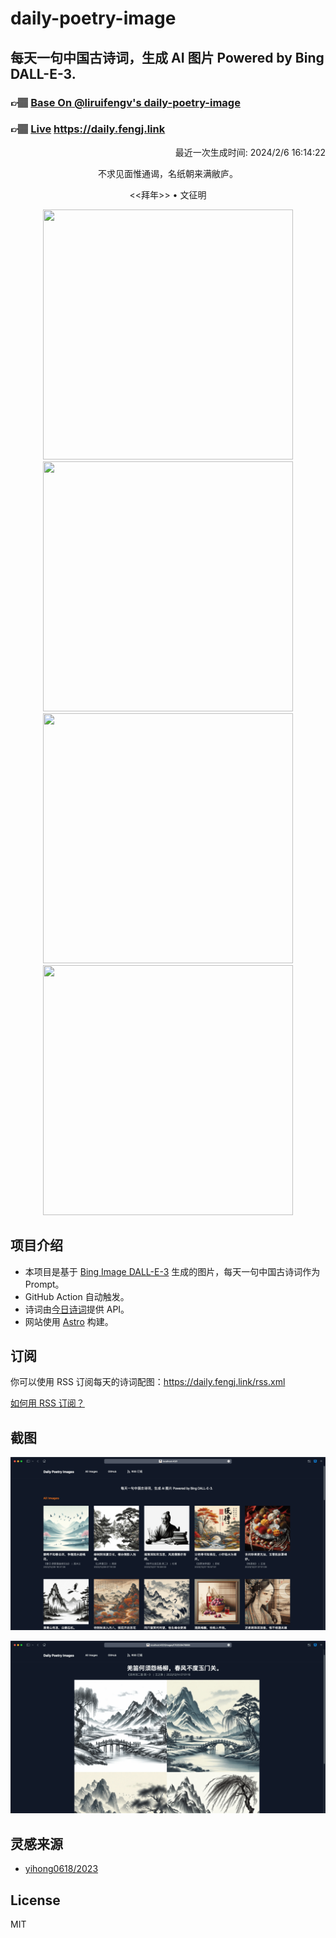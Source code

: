 
# daily-poetry-image

## 每天一句中国古诗词，生成 AI 图片 Powered by Bing DALL-E-3.

### 👉🏽 [Base On @liruifengv's daily-poetry-image](https://github.com/liruifengv/daily-poetry-image)

### 👉🏽 [Live](https://daily.fengj.link) https://daily.fengj.link

<p align="right">
  最近一次生成时间: 2024/2/6 16:14:22
</p>
<p align="center">
不求见面惟通谒，名纸朝来满敝庐。
</p>
<p align="center">
<<拜年>> • 文征明
</p>
<p align="center">
<img src="https://tse1.mm.bing.net/th/id/OIG4.Ta5XkD4iBQibO3zR3.fh" height="400" width="400" />
<img src="https://tse1.mm.bing.net/th/id/OIG4.BgKsF91i6ZngCgJlk.Cr" height="400" width="400" />
<img src="https://tse4.mm.bing.net/th/id/OIG4.MIkIOY1_rjCjllpMtneA" height="400" width="400" />
<img src="https://tse3.mm.bing.net/th/id/OIG4.h9BU7oTSo2FZTOYVSOvk" height="400" width="400" />
</p>

## 项目介绍

-   本项目是基于 [Bing Image DALL-E-3](https://www.bing.com/images/create) 生成的图片，每天一句中国古诗词作为 Prompt。
-   GitHub Action 自动触发。
-   诗词由[今日诗词](https://www.jinrishici.com/)提供 API。
-   网站使用 [Astro](https://astro.build) 构建。

## 订阅

你可以使用 RSS 订阅每天的诗词配图：https://daily.fengj.link/rss.xml

[如何用 RSS 订阅？](https://zhuanlan.zhihu.com/p/55026716)

## 截图

![图片列表](./screenshots/Snipaste_2023-12-28_21-00-26.png)

![图片详情](./screenshots/Snipaste_2023-12-28_21-00-53.png)

## 灵感来源

-   [yihong0618/2023](https://github.com/yihong0618/2023)

## License

MIT
